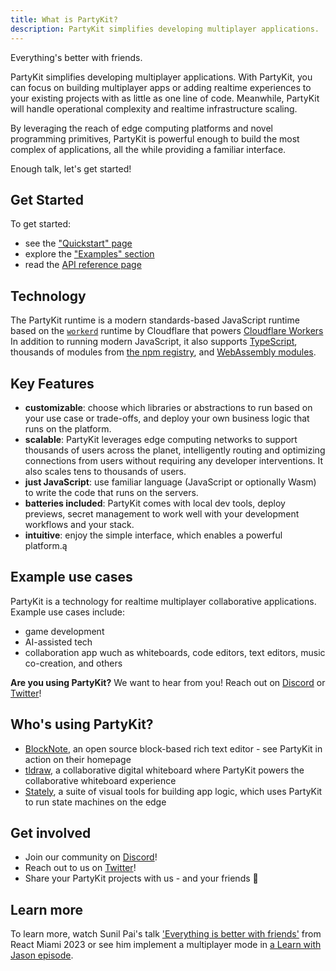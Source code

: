 ```yaml
---
title: What is PartyKit?
description: PartyKit simplifies developing multiplayer applications. 
---
```


Everything's better with friends.

PartyKit simplifies developing multiplayer applications. With PartyKit, you can focus on building multiplayer apps or adding realtime experiences to your existing projects with as little as one line of code. Meanwhile, PartyKit will handle operational complexity and realtime infrastructure scaling.

By leveraging the reach of edge computing platforms and novel programming primitives, PartyKit is powerful enough to build the most complex of applications, all the while providing a familiar interface.

Enough talk, let's get started!

## Get Started

To get started:

- see the ["Quickstart" page](/quickstart/)
- explore the ["Examples" section](/examples/all-examples/)
- read the [API reference page](/reference/partykit-api/)

## Technology

The PartyKit runtime is a modern standards-based JavaScript runtime based on the [`workerd`](https://github.com/cloudflare/workerd) runtime by Cloudflare that powers [Cloudflare Workers](https://workers.cloudflare.com/) In addition to running modern JavaScript, it also supports [TypeScript](https://www.typescriptlang.org/), thousands of modules from [the npm registry](https://www.npmjs.com/), and [WebAssembly modules](https://webassembly.org/).

## Key Features

- **customizable**: choose which libraries or abstractions to run based on your use case or trade-offs, and deploy your own business logic that runs on the platform.
- **scalable**: PartyKit leverages edge computing networks to support thousands of users across the planet, intelligently routing and optimizing connections from users without requiring any developer interventions. It also scales tens to thousands of users.
- **just JavaScript**: use familiar language (JavaScript or optionally Wasm) to write the code that runs on the servers.
- **batteries included**: PartyKit comes with local dev tools, deploy previews, secret management to work well with your development workflows and your stack.
- **intuitive**: enjoy the simple interface, which enables a powerful platform.ą

## Example use cases

PartyKit is a technology for realtime multiplayer collaborative applications. Example use cases include:

- game development
- AI-assisted tech
- collaboration app wuch as whiteboards, code editors, text editors, music co-creation, and others

**Are you using PartyKit?** We want to hear from you!
Reach out on [Discord](https://discord.gg/KDZb7J4uxJ) or [Twitter](https://twitter.com/partykit_io)!

## Who's using PartyKit?

- [BlockNote](https://www.blocknotejs.org/), an open source block-based rich text editor - see PartyKit in action on their homepage
- [tldraw](https://tldraw.com/), a collaborative digital whiteboard where PartyKit powers the collaborative whiteboard experience
- [Stately](https://stately.ai/), a suite of visual tools for building app logic, which uses PartyKit to run state machines on the edge

## Get involved

- Join our community on [Discord](https://discord.gg/KDZb7J4uxJ)!
- Reach out to us on [Twitter](https://twitter.com/partykit_io)!
- Share your PartyKit projects with us - and your friends 🥳

## Learn more

To learn more, watch Sunil Pai's talk ['Everything is better with friends'](https://www.youtube.com/watch?v=wd8QTRjZZaE) from React Miami 2023 or see him implement a multiplayer mode in [a Learn with Jason episode](https://www.youtube.com/watch?v=qvAzFoaxvAE&t=3418s).